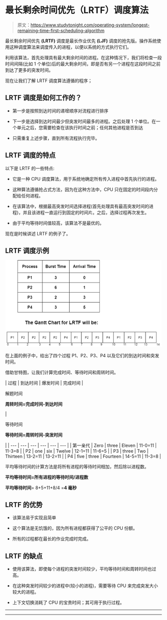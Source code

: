 # 最长剩余时间优先（LRTF）调度算法

> 原文：<https://www.studytonight.com/operating-system/longest-remaining-time-first-scheduling-algorithm>

最长剩余时间优先 **(LRTF)** 调度是最长作业优先 **(LJF)** 调度的抢先版。操作系统使用这种调度算法来调度传入的进程，以便以系统的方式执行它们。

利用该算法，首先处理具有最大剩余时间的进程。在这种情况下，我们将检查一段时间间隔(比如 1 个单位)后的最大剩余时间，即是否有另一个进程在这段时间之前到达了更多的突发时间。

现在让我们了解 LRTF 调度算法遵循的程序；

## LRTF 调度是如何工作的？

*   第一步是按照到达时间的递增顺序对流程进行排序

*   下一步是选择到达时间最少但突发时间最多的进程。之后处理 1 个单位。在一个单元之后，您需要检查在该执行时间之前；任何其他进程是否到达

*   只需重复上述步骤，直到所有流程执行完毕。

## LRTF 调度的特点

以下是 LRTF 的一些特点:

*   它是一种 CPU 调度算法，用于系统地确定所有传入进程中首先执行的进程。

*   这种算法遵循抢占式方法，因为在这种方法中，CPU 只在固定的时间段内分配给任何进程。

*   在该算法中，根据最高突发时间选择进程(首先处理具有最高突发时间的进程)，并且该进程一直运行到固定的时间片。之后，选择过程再次发生。

*   由于平均等待时间值较高，该算法不是最优的。

现在是时候讲述 LRTF 的例子了。

## LRTF 调度示例

![](img/f840a7466e1acdd3c98f451f5fe4aa7d.png)

在上面的例子中，给出了四个过程 P1、P2、P3、P4 以及它们的到达时间和突发时间。

借助甘特图，让我们计算完成时间、等待时间和周转时间。

| 过程 | 到达时间 | 爆发时间 | 完成时间 | 

解题时间

**周转时间=完成时间-到达时间**

 | 

等待时间

**等待时间=周转时间-突发时间**

 |
| --- | --- | --- | --- | --- | --- |
| 第一亲代 | Zero | three | Eleven | 11-0=11 | 11-3=8 |
| P2 | one | six | Twelve | 12-1=11 | 11-6=5 |
| P3 | three | Two | Thirteen | 13-2=11 | 13-2=11 |
| P4 | five | three | Fourteen | 14-5=11 | 11-3=8 |

平均等待时间的计算方法是将所有进程的等待时间相加，然后除以进程数。

**平均等待时间=所有进程的等待时间/进程数**

**平均等待时间**= 8+5+11+8/4 =**4 毫秒**

## LRTF 的优势

*   该算法易于实现且简单

*   这个算法是无饥饿的，因为所有进程都获得了公平的 CPU 份额。

*   所有的过程都在最长的作业完成时完成。

## LRTF 的缺点

*   使用该算法，即使每个进程的突发时间较少，平均等待时间和周转时间也过高。

*   在这种突发时间较少的进程中(较小的进程)，需要等待 CPU 来完成突发大小较大的进程。

*   上下文切换消耗了 CPU 的宝贵时间；其可用于执行过程。



* * *

* * *